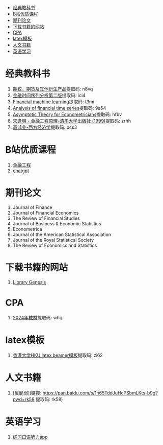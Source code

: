 - [经典教科书](#经典教科书)
- [B站优质课程](#B站优质课程)
- [期刊论文](#期刊论文)
- [下载书籍的网站](#下载书籍的网站)
- [CPA](#CPA)
- [latex模板](#latex模板)
- [人文书籍](#人文书籍)
- [英语学习](#英语学习)
# 经典教科书
1. [期权，期货及其他衍生产品](https://pan.baidu.com/s/1exibvNOPn4i8aD8beH4o-w?pwd=n8vq)提取码: n8vq
2. [金融时间序列分析第二版](https://pan.baidu.com/s/1CkTfzMCCc9vPYXeQDjPXmQ?pwd=ici4)提取码: ici4
3. [Financial machine learning](https://pan.baidu.com/s/17G3Sxi7rJ6-tsPgCMYtXlw?pwd=t3mi)提取码: t3mi
4. [Analysis of financial time series](https://pan.baidu.com/s/1NX-KZVCeGYMLuqaxWHwb5A?pwd=9a54)提取码: 9a54
5. [Asymptotic Theory for Econometricians](https://pan.baidu.com/s/1Gwaki5l73hDgo9qa3hoYmg?pwd=hfbv)提取码: hfbv
6. [宋逢明 - 金融工程原理-清华大学出版社 (1999)](https://pan.baidu.com/s/1iVRb_mZMsqqHVMgQNoZmqw?pwd=zrhh)提取码: zrhh
7. [高鸿业-西方经济学](https://pan.baidu.com/s/1Ag1a0KI8Q4YORinRj3iKxA?pwd=pcs3)提取码: pcs3

# B站优质课程
1. [金融工程](https://www.bilibili.com/video/BV1TF411T7m5/?spm_id_from=333.788&vd_source=76c7850fa4d74c2a9ddeccdc5474983f)
2. [chatgpt](https://www.bilibili.com/video/BV17t4218761?p=1&vd_source=76c7850fa4d74c2a9ddeccdc5474983f)

# 期刊论文
1. Journal of Finance
2. Journal of Financial Economics
3. The Review of Financial Studies
4. Journal of Business & Economic Statistics
5. Econometrica
6. Journal of the American Statistical Association
7. Journal of the Royal Statistical Society
8. The Review of Economics and Statistics
# 下载书籍的网站
1. [Library Genesis](https://libgen.rs/)
# CPA
1. [2024年教材](https://pan.baidu.com/s/16o6kH1khCLVIV5BUJ0Z1nw?pwd=whij)提取码: whij

# latex模板
1. [香港大学HKU latex beamer模板](https://pan.baidu.com/s/1UgxwMJVcC1lzYQoBsHzg7Q?pwd=zi62)提取码: zi62

# 人文书籍
1. [反脆弱](链接: https://pan.baidu.com/s/1h65TddJuHcPSbmLKts-b9g?pwd=rk58 提取码: rk58)

# 英语学习
1. [练习口语听力app](https://youglish.com/)
